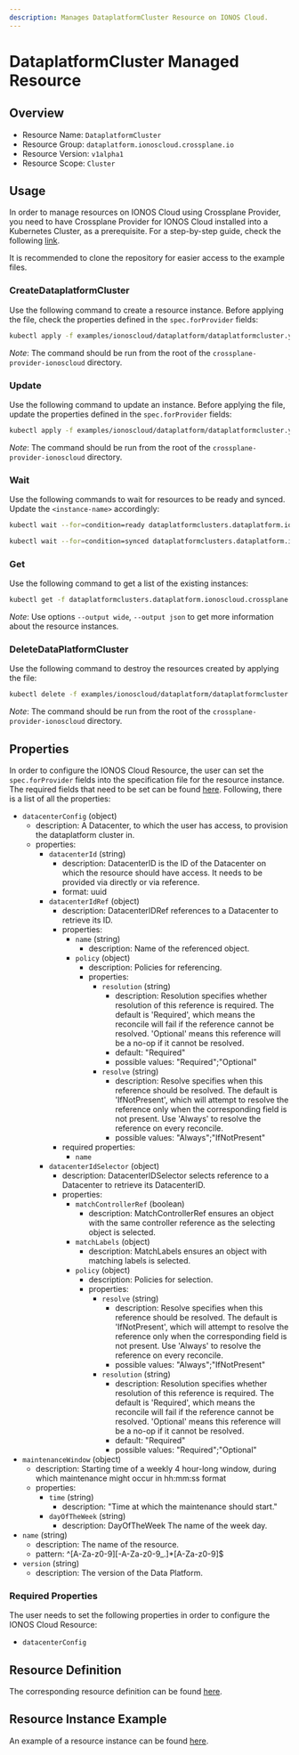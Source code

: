 ```yaml
---
description: Manages DataplatformCluster Resource on IONOS Cloud.
---
```


# DataplatformCluster Managed Resource

## Overview

* Resource Name: `DataplatformCluster`
* Resource Group: `dataplatform.ionoscloud.crossplane.io`
* Resource Version: `v1alpha1`
* Resource Scope: `Cluster`

## Usage

In order to manage resources on IONOS Cloud using Crossplane Provider, you need to have Crossplane Provider for IONOS Cloud installed into a Kubernetes Cluster, as a prerequisite. For a step-by-step guide, check the following [link](https://github.com/ionos-cloud/crossplane-provider-ionoscloud/tree/master/examples/example.md).

It is recommended to clone the repository for easier access to the example files.

### CreateDataplatformCluster

Use the following command to create a resource instance. Before applying the file, check the properties defined in the `spec.forProvider` fields:

```bash
kubectl apply -f examples/ionoscloud/dataplatform/dataplatformcluster.yaml
```

_Note_: The command should be run from the root of the `crossplane-provider-ionoscloud` directory.

### Update

Use the following command to update an instance. Before applying the file, update the properties defined in the `spec.forProvider` fields:

```bash
kubectl apply -f examples/ionoscloud/dataplatform/dataplatformcluster.yaml
```

_Note_: The command should be run from the root of the `crossplane-provider-ionoscloud` directory.

### Wait

Use the following commands to wait for resources to be ready and synced. Update the `<instance-name>` accordingly:

```bash
kubectl wait --for=condition=ready dataplatformclusters.dataplatform.ionoscloud.crossplane.io/<instance-name>
```

```bash
kubectl wait --for=condition=synced dataplatformclusters.dataplatform.ionoscloud.crossplane.io/<instance-name>
```

### Get

Use the following command to get a list of the existing instances:

```bash
kubectl get -f dataplatformclusters.dataplatform.ionoscloud.crossplane.io
```

_Note_: Use options `--output wide`, `--output json` to get more information about the resource instances.

### DeleteDataPlatformCluster

Use the following command to destroy the resources created by applying the file:

```bash
kubectl delete -f examples/ionoscloud/dataplatform/dataplatformcluster.yaml
```

_Note_: The command should be run from the root of the `crossplane-provider-ionoscloud` directory.

## Properties

In order to configure the IONOS Cloud Resource, the user can set the `spec.forProvider` fields into the specification file for the resource instance. The required fields that need to be set can be found [here](#required-properties). Following, there is a list of all the properties:

* `datacenterConfig` (object)
	* description: A Datacenter, to which the user has access, to provision the dataplatform cluster in.
	* properties:
		* `datacenterId` (string)
			* description: DatacenterID is the ID of the Datacenter on which the resource should have access. It needs to be provided via directly or via reference.
			* format: uuid
		* `datacenterIdRef` (object)
			* description: DatacenterIDRef references to a Datacenter to retrieve its ID.
			* properties:
				* `name` (string)
					* description: Name of the referenced object.
				* `policy` (object)
					* description: Policies for referencing.
					* properties:
						* `resolution` (string)
							* description: Resolution specifies whether resolution of this reference is required. The default is 'Required', which means the reconcile will fail if the reference cannot be resolved. 'Optional' means this reference will be a no-op if it cannot be resolved.
							* default: "Required"
							* possible values: "Required";"Optional"
						* `resolve` (string)
							* description: Resolve specifies when this reference should be resolved. The default is 'IfNotPresent', which will attempt to resolve the reference only when the corresponding field is not present. Use 'Always' to resolve the reference on every reconcile.
							* possible values: "Always";"IfNotPresent"
			* required properties:
				* `name`
		* `datacenterIdSelector` (object)
			* description: DatacenterIDSelector selects reference to a Datacenter to retrieve its DatacenterID.
			* properties:
				* `matchControllerRef` (boolean)
					* description: MatchControllerRef ensures an object with the same controller reference as the selecting object is selected.
				* `matchLabels` (object)
					* description: MatchLabels ensures an object with matching labels is selected.
				* `policy` (object)
					* description: Policies for selection.
					* properties:
						* `resolve` (string)
							* description: Resolve specifies when this reference should be resolved. The default is 'IfNotPresent', which will attempt to resolve the reference only when the corresponding field is not present. Use 'Always' to resolve the reference on every reconcile.
							* possible values: "Always";"IfNotPresent"
						* `resolution` (string)
							* description: Resolution specifies whether resolution of this reference is required. The default is 'Required', which means the reconcile will fail if the reference cannot be resolved. 'Optional' means this reference will be a no-op if it cannot be resolved.
							* default: "Required"
							* possible values: "Required";"Optional"
* `maintenanceWindow` (object)
	* description: Starting time of a weekly 4 hour-long window, during which maintenance might occur in hh:mm:ss format
	* properties:
		* `time` (string)
			* description: "Time at which the maintenance should start."
		* `dayOfTheWeek` (string)
			* description: DayOfTheWeek The name of the week day.
* `name` (string)
	* description: The name of the  resource.
	* pattern: ^[A-Za-z0-9][-A-Za-z0-9_.]*[A-Za-z0-9]$
* `version` (string)
	* description: The version of the Data Platform.

### Required Properties

The user needs to set the following properties in order to configure the IONOS Cloud Resource:

* `datacenterConfig`

## Resource Definition

The corresponding resource definition can be found [here](https://github.com/ionos-cloud/crossplane-provider-ionoscloud/tree/master/package/crds/dataplatform.ionoscloud.crossplane.io_dataplatformclusters.yaml).

## Resource Instance Example

An example of a resource instance can be found [here](https://github.com/ionos-cloud/crossplane-provider-ionoscloud/tree/master/examples/ionoscloud/dataplatform/dataplatformcluster.yaml).

